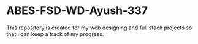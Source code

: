 # ABES-FSD-WD-Ayush-337
This repository is created for my web designing and full stack projects so that i can keep a track of my progress.
